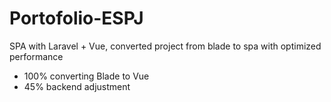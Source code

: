 # Portofolio-ESPJ
SPA with Laravel + Vue, converted project from blade to spa with optimized performance

 - 100% converting Blade to Vue 
 - 45% backend adjustment
